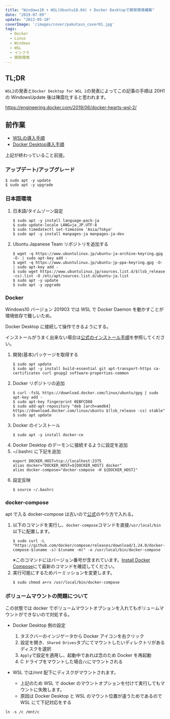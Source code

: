 ```yaml
---
title: "Windows10 + WSL(Ubuntu18.04) + Docker Desktopで開発環境構築"
date: "2019-07-09"
update: "2022-05-10"
coverImage: '/images/cover/pakutaso_cover01.jpg'
tags: 
  - Docker
  - Linux
  - Windows
  - WSL
  - インフラ
  - 開発環境
---
```

## TL;DR
`WSL2`の発表と`Docker Desktop for WSL 2`の発表によってこの記事の手順は 20H1 の WindowsUpdate 後は陳腐化すると思われます。

https://engineering.docker.com/2019/06/docker-hearts-wsl-2/

## 前作業
* [WSLの導入手順](https://git.infrastructure.jp/cs/knowledge/issues/24)
* [Docker Desktop導入手順](https://git.infrastructure.jp/cs/knowledge/issues/25)

上記が終わっていること前提。

### アップデート/アップグレード
```
$ sudo apt -y update
$ sudo apt -y upgrade
```

### 日本語環境
1. 日本語/タイムゾーン設定
    ```
    $ sudo apt -y install language-pack-ja
    $ sudo update-locale LANG=ja_JP.UTF-8
    $ sudo timedatectl set-timezone 'Asia/Tokyo'
    $ sudo apt -y install manpages-ja manpages-ja-dev
    ```
1. Ubuntu Japanese Team リポジトリを追加する
    ```
    $ wget -q https://www.ubuntulinux.jp/ubuntu-ja-archive-keyring.gpg -O- | sudo apt-key add -
    $ wget -q https://www.ubuntulinux.jp/ubuntu-jp-ppa-keyring.gpg -O- | sudo apt-key add -
    $ sudo wget https://www.ubuntulinux.jp/sources.list.d/$(lsb_release -cs).list -O /etc/apt/sources.list.d/ubuntu-ja.list
    $ sudo apt -y update
    $ sudo apt -y upgrade
    ```

### Docker
Windows10 バージョン 201903 では WSL で Docker Daemon を動かすことが環境依存で難しいため。

Docker Desktop に接続して操作できるようにする。

インストールがうまく出来ない場合は[公式のインストール手順](https://docs.docker.com/install/linux/docker-ce/ubuntu/)を参照してください。
1. 開発(基本)パッケージを取得する
    ```
    $ sudo apt update
    $ sudo apt -y install build-essential git apt-transport-https ca-certificates curl gnupg2 software-properties-common
    ```
1. Docker リポジトリの追加
    ```
    $ curl -fsSL https://download.docker.com/linux/ubuntu/gpg | sudo apt-key add -
    $ sudo apt-key fingerprint 0EBFCD88
    $ sudo add-apt-repository "deb [arch=amd64] https://download.docker.com/linux/ubuntu $(lsb_release -cs) stable"
    $ sudo apt update
    ```
1. Docker のインストール
    ```
    $ sudo apt -y install docker-ce
    ```
1. Docker Desktop のデーモンに接続するように設定を追加
  1. ~/.bashrc に下記を追加
      ```
      export DOCKER_HOST=tcp://localhost:2375
      alias docker="DOCKER_HOST=${DOCKER_HOST} docker"
      alias docker-compose="docker-compose -H ${DOCKER_HOST}"
      ```
  1. 設定反映
      ```
      $ source ~/.bashrc
      ```
### docker-compose
apt で入る docker-compose は古いので[公式](https://docs.docker.com/compose/install/)のやり方で入れる。
1. 以下のコマンドを実行し、`docker-compose`コマンドを直接`/usr/local/bin`以下に配置します。
    ```
    $ sudo curl -L "https://github.com/docker/compose/releases/download/1.24.0/docker-compose-$(uname -s)-$(uname -m)" -o /usr/local/bin/docker-compose
    ```
   ※このコマンドにはバージョン番号が含まれています。[Install Docker Compose](https://docs.docker.com/compose/install/)にて最新のコマンドを確認してください。
1. 実行可能にするためバーミッションを変更します。
    ```
    $ sudo chmod a+rx /usr/local/bin/docker-compose
    ```

### ボリュームマウントの問題について
この状態では docker でボリュームマウントオプションを入れてもボリュームマウントができないので対処する。
* Docker Desktop 側の設定
  1. タスクバーのインジゲータから Docker アイコンを右クリック
  1. 設定を開き、`Shared Drives`タブにてマウントしたいディレクトリがあるディスクを選択
  1. `Apply`で設定を適用し、起動中であれば念のため Docker を再起動
  1. C ドライブをマウントした場合`/c`にマウントされる

* WSL では/mnt 配下にディスクがマウントされます。
  * 上記のため WSL で docker のマウントオプションを付けて実行してもマウントに失敗します。
  * 原因は Docker Desktop と WSL のマウント位置が違うためであるので WSL にて下記対応をする
```
ln -s /c /mnt/c
```
